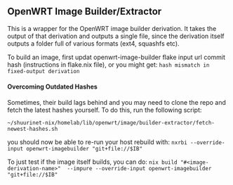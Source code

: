 ## OpenWRT Image Builder/Extractor

This is a wrapper for the OpenWRT image builder derivation. It takes the output of that derivation and outputs a single file, since the derivation itself outputs a folder full of various formats (ext4, squashfs etc). 

To build an image, first updat openwrt-image-builder flake input url commit hash (instructions in flake.nix file), or you might get: `hash mismatch in fixed-output derivation`

#### Overcoming Outdated Hashes

Sometimes, their build lags behind and you may need to clone the repo and fetch the latest hashes yourself. To do this, run the following script: 

`~/shuurinet-nix/homelab/lib/openwrt/image/builder-extractor/fetch-newest-hashes.sh`

you should now be able to re-run your host rebuild with: `nxrbi --override-input openwrt-imagebuilder "git+file://$IB"`

To just test if the image itself builds, you can do:
`nix build "#<image-derivation-name>"  --impure --override-input openwrt-imagebuilder "git+file://$IB"`